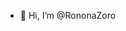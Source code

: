 - 👋 Hi, I’m @RononaZoro
<!---
RononaZoro/RononaZoro is a ✨ special ✨ repository because its `README.md` (this file) appears on your GitHub profile.
You can click the Preview link to take a look at your changes.
--->

